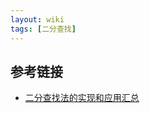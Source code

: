 ```yaml
---
layout: wiki
tags: [二分查找]
---
```



## 参考链接

* [二分查找法的实现和应用汇总](http://www.cnblogs.com/ider/archive/2012/04/01/binary_search.html)